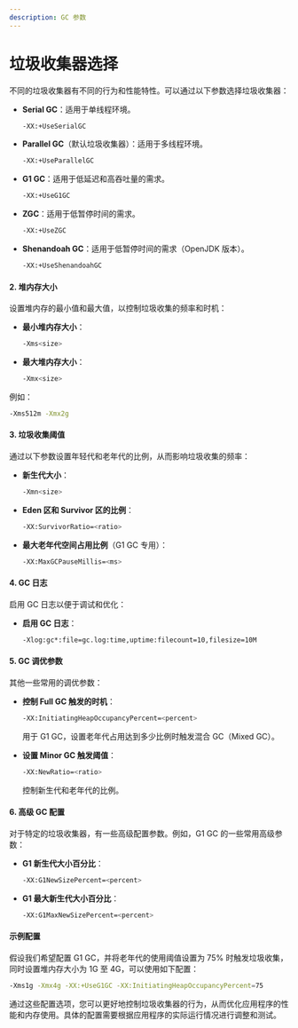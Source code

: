```yaml
---
description: GC 参数
---
```


# 垃圾收集器选择

不同的垃圾收集器有不同的行为和性能特性。可以通过以下参数选择垃圾收集器：

*   **Serial GC**：适用于单线程环境。

    ```sh
    -XX:+UseSerialGC
    ```
*   **Parallel GC**（默认垃圾收集器）：适用于多线程环境。

    ```sh
    -XX:+UseParallelGC
    ```
*   **G1 GC**：适用于低延迟和高吞吐量的需求。

    ```sh
    -XX:+UseG1GC
    ```
*   **ZGC**：适用于低暂停时间的需求。

    ```sh
    -XX:+UseZGC
    ```
*   **Shenandoah GC**：适用于低暂停时间的需求（OpenJDK 版本）。

    ```sh
    -XX:+UseShenandoahGC
    ```

#### 2. **堆内存大小**

设置堆内存的最小值和最大值，以控制垃圾收集的频率和时机：

*   **最小堆内存大小**：

    ```sh
    -Xms<size>
    ```
*   **最大堆内存大小**：

    ```sh
    -Xmx<size>
    ```

例如：

```sh
-Xms512m -Xmx2g
```

#### 3. **垃圾收集阈值**

通过以下参数设置年轻代和老年代的比例，从而影响垃圾收集的频率：

*   **新生代大小**：

    ```sh
    -Xmn<size>
    ```
*   **Eden 区和 Survivor 区的比例**：

    ```sh
    -XX:SurvivorRatio=<ratio>
    ```
*   **最大老年代空间占用比例**（G1 GC 专用）：

    ```sh
    -XX:MaxGCPauseMillis=<ms>
    ```

#### 4. **GC 日志**

启用 GC 日志以便于调试和优化：

*   **启用 GC 日志**：

    ```sh
    -Xlog:gc*:file=gc.log:time,uptime:filecount=10,filesize=10M
    ```

#### 5. **GC 调优参数**

其他一些常用的调优参数：

*   **控制 Full GC 触发的时机**：

    ```sh
    -XX:InitiatingHeapOccupancyPercent=<percent>
    ```

    用于 G1 GC，设置老年代占用达到多少比例时触发混合 GC（Mixed GC）。
*   **设置 Minor GC 触发阈值**：

    ```sh
    -XX:NewRatio=<ratio>
    ```

    控制新生代和老年代的比例。

#### 6. **高级 GC 配置**

对于特定的垃圾收集器，有一些高级配置参数。例如，G1 GC 的一些常用高级参数：

*   **G1 新生代大小百分比**：

    ```sh
    -XX:G1NewSizePercent=<percent>
    ```
*   **G1 最大新生代大小百分比**：

    ```sh
    -XX:G1MaxNewSizePercent=<percent>
    ```

#### 示例配置

假设我们希望配置 G1 GC，并将老年代的使用阈值设置为 75% 时触发垃圾收集，同时设置堆内存大小为 1G 至 4G，可以使用如下配置：

```sh
-Xms1g -Xmx4g -XX:+UseG1GC -XX:InitiatingHeapOccupancyPercent=75
```

通过这些配置选项，您可以更好地控制垃圾收集器的行为，从而优化应用程序的性能和内存使用。具体的配置需要根据应用程序的实际运行情况进行调整和测试。
